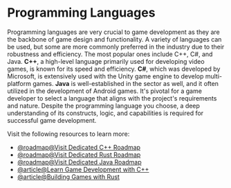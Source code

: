 # Programming Languages

Programming languages are very crucial to game development as they are the backbone of game design and functionality. A variety of languages can be used, but some are more commonly preferred in the industry due to their robustness and efficiency. The most popular ones include C++, C#, and Java. **C++**, a high-level language primarily used for developing video games, is known for its speed and efficiency. **C#**, which was developed by Microsoft, is extensively used with the Unity game engine to develop multi-platform games. **Java** is well-established in the sector as well, and it often utilized in the development of Android games. It's pivotal for a game developer to select a language that aligns with the project's requirements and nature. Despite the programming language you choose, a deep understanding of its constructs, logic, and capabilities is required for successful game development.

Visit the following resources to learn more:

- [@roadmap@Visit Dedicated C++ Roadmap](https://roadmap.sh/cpp)
- [@roadmap@Visit Dedicated Rust Roadmap](https://roadmap.sh/rust)
- [@roadmap@Visit Dedicated Java Roadmap](https://roadmap.sh/java)
- [@article@Learn Game Development with C++](https://learn.microsoft.com/en-us/cpp/overview/game-development-cpp?view=msvc-170)
- [@article@Building Games with Rust](https://rustmeup.com/building-games-with-rust)
